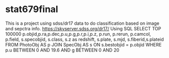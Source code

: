 # stat679final
This is a project using sdss/dr17 data to do classification based on image and sepctra info.
https://skyserver.sdss.org/dr17/
Using SQL
SELECT TOP 100000
p.objid,p.ra,p.dec,p.u,p.g,p.r,p.i,p.z,
p.run, p.rerun, p.camcol, p.field,
s.specobjid, s.class, s.z as redshift,
s.plate, s.mjd, s.fiberid,s.plateid
FROM PhotoObj AS p
JOIN SpecObj AS s ON s.bestobjid = p.objid
WHERE 
  p.u BETWEEN 0 AND 19.6
  AND g BETWEEN 0 AND 20

